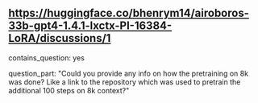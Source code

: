 ## https://huggingface.co/bhenrym14/airoboros-33b-gpt4-1.4.1-lxctx-PI-16384-LoRA/discussions/1

contains_question: yes

question_part: "Could you provide any info on how the pretraining on 8k was done? Like a link to the repository which was used to pretrain the additional 100 steps on 8k context?"